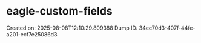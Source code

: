 # eagle-custom-fields
Created on: 2025-08-08T12:10:29.809388
Dump ID: 34ec70d3-407f-44fe-a201-ecf7e25086d3
